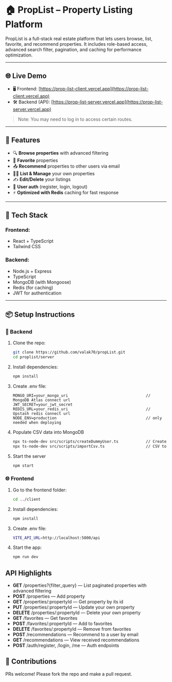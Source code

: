 # 🏠 PropList – Property Listing Platform

PropList is a full-stack real estate platform that lets users browse, list, favorite, and recommend properties. It includes role-based access, advanced search filter, pagination, and caching for performance optimization.

---
## 🌐 Live Demo

- 🖥️ Frontend: [https://prop-list-client.vercel.app](https://prop-list-client.vercel.app)
- 🛠️ Backend (API): [https://prop-list-server.vercel.app](https://prop-list-server.vercel.app)

> Note: You may need to log in to access certain routes.

---
## 🚀 Features

- 🔍 **Browse properties** with advanced filtering
- 💖 **Favorite** properties
- 📤 **Recommend** properties to other users via email
- 🧑‍💼 **List & Manage** your own properties
- ✍️ **Edit/Delete** your listings
- 🧾 **User auth** (register, login, logout)
- ⚡ **Optimized with Redis** caching for fast response

---

## 🧱 Tech Stack

### Frontend:
- React + TypeScript
- Tailwind CSS

### Backend:
- Node.js + Express
- TypeScript
- MongoDB (with Mongoose)
- Redis (for caching)
- JWT for authentication

---

## 📦 Setup Instructions

### 🔧 Backend

1. Clone the repo:
   ```bash
   git clone https://github.com/valak70/propList.git
   cd proplist/server
   ```
2. Install dependencies:
    ```bash
    npm install
    ```
3. Create .env file:
    ```env
    MONGO_URI=your_mongo_uri                                  // MongoDB Atlas connect url
    JWT_SECRET=your_jwt_secret
    REDIS_URL=your_redis_uri                                  // Upstash redis connect url
    NODE_ENV=production                                       // only needed when deploying
    ```
4. Populate CSV data into MongoDB
    ```bash
    npx ts-node-dev src/scripts/createDummyUser.ts            // Create a dummy user
    npx ts-node-dev src/scripts/importCsv.ts                  // CSV to MongoDB
    ```
5. Start the server
    ```bash
    npm start
    ```

### 🌐 Frontend

1. Go to the frontend folder:
    ```bash
    cd ../client
    ```
2. Install dependencies:
    ```bash
    npm install
    ```
3. Create .env file:
    ```bash
    VITE_API_URL=http://localhost:5000/api                    
    ```
4. Start the app:
    ```bash
    npm run dev
    ```
## API Highlights
- **GET** /properties?{filter_query} — List paginated properties with advanced filtering
- **POST** /properties — Add property
- **GET** /properties/:propertyId — Get property by its id
- **PUT** /properties/:propertyId — Update your own property
- **DELETE** /properties/:propertyId — Delete your own property
- **GET** /favorites — Get favorites
- **POST** /favorites/:propertyId — Add to favorites
- **DELETE** /favorites/:propertyId — Remove from favorites
- **POST** /recommendations — Recommend to a user by email
- **GET** /recommendations — View received recommendations
- **POST** /auth/register, /login, /me — Auth endpoints


## 🤝 Contributions
PRs welcome! Please fork the repo and make a pull request.
